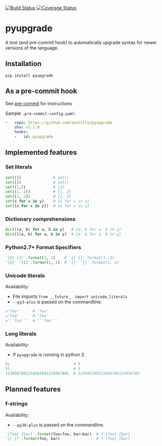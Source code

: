 [![Build Status](https://travis-ci.org/asottile/pyupgrade.svg?branch=master)](https://travis-ci.org/asottile/pyupgrade)
[![Coverage Status](https://coveralls.io/repos/github/asottile/pyupgrade/badge.svg?branch=master)](https://coveralls.io/github/asottile/pyupgrade?branch=master)

pyupgrade
=========

A tool (and pre-commit hook) to automatically upgrade syntax for newer
versions of the language.

## Installation

`pip install pyupgrade`


## As a pre-commit hook

See [pre-commit](https://github.com/pre-commit/pre-commit) for instructions

Sample `.pre-commit-config.yaml`:

```yaml
-   repo: https://github.com/asottile/pyupgrade
    sha: v1.1.0
    hooks:
    -   id: pyupgrade
```

## Implemented features

### Set literals

```python
set(())              # set()
set([])              # set()
set((1,))            # {1}
set((1, 2))          # {1, 2}
set([1, 2])          # {1, 2}
set(x for x in y)    # {x for x in y}
set([x for x in y])  # {x for x in y}
```

### Dictionary comprehensions

```python
dict((a, b) for a, b in y)   # {a: b for a, b in y}
dict([(a, b) for a, b in y)  # {a: b for a, b in y}
```

### Python2.7+ Format Specifiers

```python
'{0} {1}'.format(1, 2)    # '{} {}'.format(1, 2)
'{0}' '{1}'.format(1, 2)  # '{}' '{}'.format(1, 2)
```

### Unicode literals

Availability:
- File imports `from __future__ import unicode_literals`
- `--py3-plus` is passed on the commandline.

```python
u'foo'      # 'foo'
u"foo"      # 'foo'
u'''foo'''  # '''foo'''
```

### Long literals

Availability:
- If `pyupgrade` is running in python 2.

```python
5L                            # 5
5l                            # 5
123456789123456789123456789L  # 123456789123456789123456789
```


## Planned features

### f-strings

Availability:
- `--py36-plus` is passed on the commandline.

```python
'{foo} {bar}'.format(foo=foo, bar=bar)  # f'{foo} {bar}'
'{} {}'.format(foo, bar)                # f'{foo} {bar}'
```
